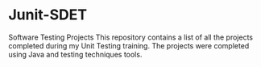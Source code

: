 # Junit-SDET
Software Testing Projects
This repository contains a list of all the projects completed
during my Unit Testing training. The projects were completed
using Java and testing techniques tools.
